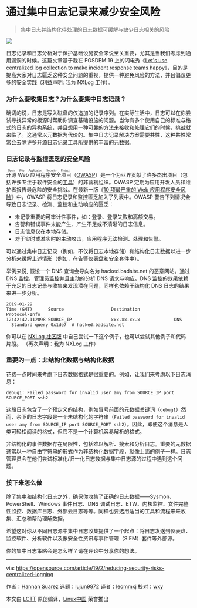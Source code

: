[#]: collector: (lujun9972)
[#]: translator: (leommxj)
[#]: reviewer: (wxy)
[#]: publisher: (wxy)
[#]: url: (https://linux.cn/article-12591-1.html)
[#]: subject: (Reducing security risks with centralized logging)
[#]: via: (https://opensource.com/article/19/2/reducing-security-risks-centralized-logging)
[#]: author: (Hannah Suarez https://opensource.com/users/hcs)

通过集中日志记录来减少安全风险
======

> 集中日志并结构化待处理的日志数据可缓解与缺少日志相关的风险

![](https://img.linux.net.cn/data/attachment/album/202009/07/231016a8v8gva9gmc5hgv9.jpg)

日志记录和日志分析对于保护基础设施安全来说至关重要，尤其是当我们考虑到通用漏洞的时候。这篇文章基于我在 FOSDEM'19 上的闪电秀《[Let's use centralized log collection to make incident response teams happy][1]》，目的是提高大家对日志匮乏这种安全问题的重视，提供一种避免风险的方法，并且倡议更多的安全实践（利益声明: 我为 NXLog 工作）。

### 为什么要收集日志？为什么要集中日志记录？

确切的说，日志是写入磁盘的仅追加的记录序列。在实际生活中，日志可以在你尝试寻找异常的根源时帮助你调查基础设施的问题。当你有多个使用自己的标准与格式的日志的异构系统，并且想用一种可靠的方法来接收和处理它们的时候，挑战就来临了。这通常以元数据为代价的。集中日志记录解决方案需要共性，这种共性常常会去除许多开源日志记录工具所提供的丰富的元数据。

### 日志记录与监控匮乏的安全风险

<ruby>开源 Web 应用程序安全项目<rt>Open Web Application Security Project</rt></ruby>（[OWASP][2]）是一个为业界贡献了许多杰出项目（包括许多专注于软件安全的[工具][3]）的非营利组织。OWASP 定期为应用开发人员和维护者报告最危险的安全挑战。在最新一版《[10 项最严重的 Web 应用程序安全风险][4]》中，OWASP 将日志记录和监控匮乏加入了列表中。OWASP 警告下列情况会导致日志记录、检测、监控和主动响应的匮乏：

  * 未记录重要的可审计性事件，如：登录、登录失败和高额交易。
  * 告警和错误事件未能产生、产生不足或不清晰的日志信息。
  * 日志信息仅在本地存储。
  * 对于实时或准实时的主动攻击，应用程序无法检测、处理和告警。

可以通过集中日志记录（例如，不仅将日志本地存储）和结构化日志数据以进一步分析来缓解上述情形（例如，在告警仪表盘和安全套件中）。

举例来说, 假设一个 DNS 查询会导向名为 hacked.badsite.net 的恶意网站。通过 DNS 监控，管理员监控并且主动的分析 DNS 请求与响应。DNS 监控的效果依赖于充足的日志记录与收集来发现潜在问题，同样也依赖于结构化 DNS 日志的结果来进一步分析。

```
2019-01-29
Time (GMT)      Source                  Destination             Protocol-Info
12:42:42.112898 SOURCE_IP               xxx.xx.xx.x             DNS     Standard query 0x1de7  A hacked.badsite.net
```

你可以在 [NXLog 社区版][5] 中自己尝试一下这个例子，也可以尝试其他例子和代码片段。 （再次声明：我为 NXLog 工作）

### 重要的一点：非结构化数据与结构化数据

花费一点时间来考虑下日志数据格式是很重要的。例如，让我们来考虑以下日志消息：

```
debug1: Failed password for invalid user amy from SOURCE_IP port SOURCE_PORT ssh2
```

这段日志包含了一个预定义的结构，例如冒号前面的元数据关键词（`debug1`）然而，余下的日志字段是一个未结构化的字符串（`Failed password for invalid user amy from SOURCE_IP port SOURCE_PORT ssh2`）。因此，即便这个消息是人类可轻松阅读的格式，但它不是一个计算机容易解析的格式。

非结构化的事件数据存在局限性，包括难以解析、搜索和分析日志。重要的元数据通常以一种自由字符串的形式作为非结构化数据字段，就像上面的例子一样。日志管理员会在他们尝试标准化/归一化日志数据与集中日志源的过程中遇到这个问题。

### 接下来怎么做

除了集中和结构化日志之外，确保你收集了正确的日志数据——Sysmon、PowerShell、Windows 事件日志、DNS 调试日志、ETW、内核监控、文件完整性监控、数据库日志、外部云日志等等。同样也要选用适当的工具和流程来来收集、汇总和帮助理解数据。

希望这对你从不同日志源中集中日志收集提供了一个起点：将日志发送到仪表盘、监控软件、分析软件以及像安全性资讯与事件管理（SIEM）套件等外部源。

你的集中日志策略会是怎么样？请在评论中分享你的想法。

--------------------------------------------------------------------------------

via: https://opensource.com/article/19/2/reducing-security-risks-centralized-logging

作者：[Hannah Suarez][a]
选题：[lujun9972][b]
译者：[leommxj](https://github.com/leommxj)
校对：[wxy](https://github.com/wxy)

本文由 [LCTT](https://github.com/LCTT/TranslateProject) 原创编译，[Linux中国](https://linux.cn/) 荣誉推出

[a]: https://opensource.com/users/hcs
[b]: https://github.com/lujun9972
[1]: https://fosdem.org/2019/schedule/event/lets_use_centralized_log_collection_to_make_incident_response_teams_happy/
[2]: https://www.owasp.org/index.php/Main_Page
[3]: https://github.com/OWASP
[4]: https://www.owasp.org/index.php/Top_10-2017_Top_10
[5]: https://nxlog.co/products/nxlog-community-edition/download
